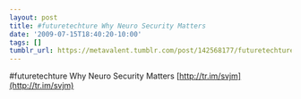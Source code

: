 ```yaml
---
layout: post
title: #futuretechture Why Neuro Security Matters
date: '2009-07-15T18:40:20-10:00'
tags: []
tumblr_url: https://metavalent.tumblr.com/post/142568177/futuretechture-why-neuro-security-matters
---
```

#futuretechture Why Neuro Security Matters [http://tr.im/svjm](http://tr.im/svjm)

